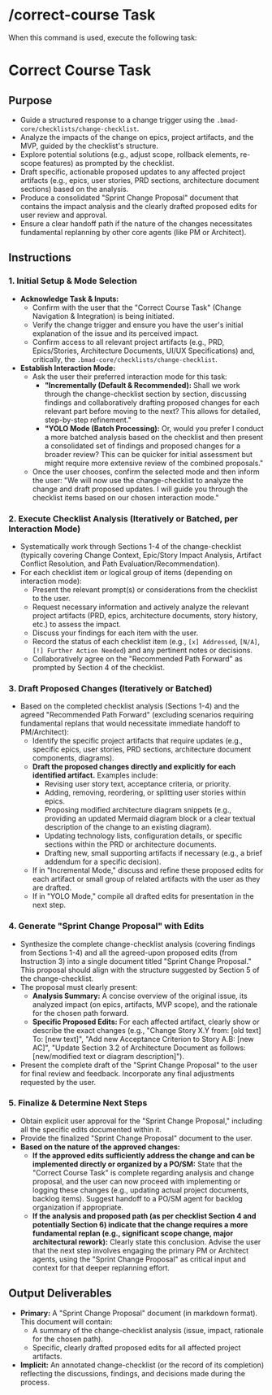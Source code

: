 # /correct-course Task

When this command is used, execute the following task:

# Correct Course Task

## Purpose

- Guide a structured response to a change trigger using the
  `.bmad-core/checklists/change-checklist`.
- Analyze the impacts of the change on epics, project artifacts, and the MVP, guided by the
  checklist's structure.
- Explore potential solutions (e.g., adjust scope, rollback elements, re-scope features) as prompted
  by the checklist.
- Draft specific, actionable proposed updates to any affected project artifacts (e.g., epics, user
  stories, PRD sections, architecture document sections) based on the analysis.
- Produce a consolidated "Sprint Change Proposal" document that contains the impact analysis and the
  clearly drafted proposed edits for user review and approval.
- Ensure a clear handoff path if the nature of the changes necessitates fundamental replanning by
  other core agents (like PM or Architect).

## Instructions

### 1. Initial Setup & Mode Selection

- **Acknowledge Task & Inputs:**
  - Confirm with the user that the "Correct Course Task" (Change Navigation & Integration) is being
    initiated.
  - Verify the change trigger and ensure you have the user's initial explanation of the issue and
    its perceived impact.
  - Confirm access to all relevant project artifacts (e.g., PRD, Epics/Stories, Architecture
    Documents, UI/UX Specifications) and, critically, the `.bmad-core/checklists/change-checklist`.
- **Establish Interaction Mode:**
  - Ask the user their preferred interaction mode for this task:
    - **"Incrementally (Default & Recommended):** Shall we work through the change-checklist section
      by section, discussing findings and collaboratively drafting proposed changes for each
      relevant part before moving to the next? This allows for detailed, step-by-step refinement."
    - **"YOLO Mode (Batch Processing):** Or, would you prefer I conduct a more batched analysis
      based on the checklist and then present a consolidated set of findings and proposed changes
      for a broader review? This can be quicker for initial assessment but might require more
      extensive review of the combined proposals."
  - Once the user chooses, confirm the selected mode and then inform the user: "We will now use the
    change-checklist to analyze the change and draft proposed updates. I will guide you through the
    checklist items based on our chosen interaction mode."

### 2. Execute Checklist Analysis (Iteratively or Batched, per Interaction Mode)

- Systematically work through Sections 1-4 of the change-checklist (typically covering Change
  Context, Epic/Story Impact Analysis, Artifact Conflict Resolution, and Path
  Evaluation/Recommendation).
- For each checklist item or logical group of items (depending on interaction mode):
  - Present the relevant prompt(s) or considerations from the checklist to the user.
  - Request necessary information and actively analyze the relevant project artifacts (PRD, epics,
    architecture documents, story history, etc.) to assess the impact.
  - Discuss your findings for each item with the user.
  - Record the status of each checklist item (e.g., `[x] Addressed`, `[N/A]`,
    `[!] Further Action Needed`) and any pertinent notes or decisions.
  - Collaboratively agree on the "Recommended Path Forward" as prompted by Section 4 of the
    checklist.

### 3. Draft Proposed Changes (Iteratively or Batched)

- Based on the completed checklist analysis (Sections 1-4) and the agreed "Recommended Path Forward"
  (excluding scenarios requiring fundamental replans that would necessitate immediate handoff to
  PM/Architect):
  - Identify the specific project artifacts that require updates (e.g., specific epics, user
    stories, PRD sections, architecture document components, diagrams).
  - **Draft the proposed changes directly and explicitly for each identified artifact.** Examples
    include:
    - Revising user story text, acceptance criteria, or priority.
    - Adding, removing, reordering, or splitting user stories within epics.
    - Proposing modified architecture diagram snippets (e.g., providing an updated Mermaid diagram
      block or a clear textual description of the change to an existing diagram).
    - Updating technology lists, configuration details, or specific sections within the PRD or
      architecture documents.
    - Drafting new, small supporting artifacts if necessary (e.g., a brief addendum for a specific
      decision).
  - If in "Incremental Mode," discuss and refine these proposed edits for each artifact or small
    group of related artifacts with the user as they are drafted.
  - If in "YOLO Mode," compile all drafted edits for presentation in the next step.

### 4. Generate "Sprint Change Proposal" with Edits

- Synthesize the complete change-checklist analysis (covering findings from Sections 1-4) and all
  the agreed-upon proposed edits (from Instruction 3) into a single document titled "Sprint Change
  Proposal." This proposal should align with the structure suggested by Section 5 of the
  change-checklist.
- The proposal must clearly present:
  - **Analysis Summary:** A concise overview of the original issue, its analyzed impact (on epics,
    artifacts, MVP scope), and the rationale for the chosen path forward.
  - **Specific Proposed Edits:** For each affected artifact, clearly show or describe the exact
    changes (e.g., "Change Story X.Y from: [old text] To: [new text]", "Add new Acceptance Criterion
    to Story A.B: [new AC]", "Update Section 3.2 of Architecture Document as follows: [new/modified
    text or diagram description]").
- Present the complete draft of the "Sprint Change Proposal" to the user for final review and
  feedback. Incorporate any final adjustments requested by the user.

### 5. Finalize & Determine Next Steps

- Obtain explicit user approval for the "Sprint Change Proposal," including all the specific edits
  documented within it.
- Provide the finalized "Sprint Change Proposal" document to the user.
- **Based on the nature of the approved changes:**
  - **If the approved edits sufficiently address the change and can be implemented directly or
    organized by a PO/SM:** State that the "Correct Course Task" is complete regarding analysis and
    change proposal, and the user can now proceed with implementing or logging these changes (e.g.,
    updating actual project documents, backlog items). Suggest handoff to a PO/SM agent for backlog
    organization if appropriate.
  - **If the analysis and proposed path (as per checklist Section 4 and potentially Section 6)
    indicate that the change requires a more fundamental replan (e.g., significant scope change,
    major architectural rework):** Clearly state this conclusion. Advise the user that the next step
    involves engaging the primary PM or Architect agents, using the "Sprint Change Proposal" as
    critical input and context for that deeper replanning effort.

## Output Deliverables

- **Primary:** A "Sprint Change Proposal" document (in markdown format). This document will contain:
  - A summary of the change-checklist analysis (issue, impact, rationale for the chosen path).
  - Specific, clearly drafted proposed edits for all affected project artifacts.
- **Implicit:** An annotated change-checklist (or the record of its completion) reflecting the
  discussions, findings, and decisions made during the process.
